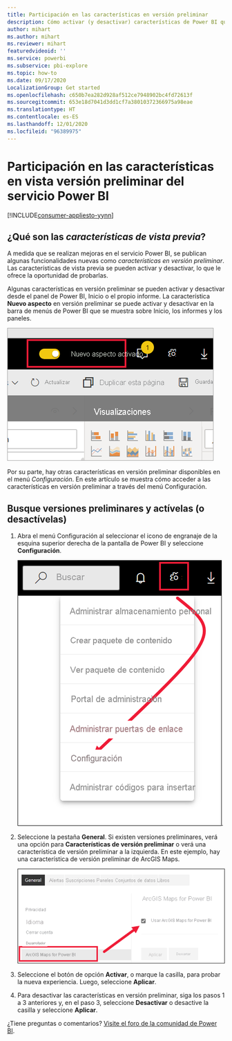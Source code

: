 ```yaml
---
title: Participación en las características en versión preliminar
description: Cómo activar (y desactivar) características de Power BI que se encuentran en vista previa.
author: mihart
ms.author: mihart
ms.reviewer: mihart
featuredvideoid: ''
ms.service: powerbi
ms.subservice: pbi-explore
ms.topic: how-to
ms.date: 09/17/2020
LocalizationGroup: Get started
ms.openlocfilehash: c650b7ea282d928af512ce7948902bc4fd72613f
ms.sourcegitcommit: 653e18d7041d3dd1cf7a38010372366975a98eae
ms.translationtype: HT
ms.contentlocale: es-ES
ms.lasthandoff: 12/01/2020
ms.locfileid: "96389975"
---
```

# <a name="opt-in-for-power-bi-service-preview-features"></a>Participación en las características en vista versión preliminar del servicio Power BI

[!INCLUDE[consumer-appliesto-yynn](../includes/consumer-appliesto-yynn.md)]

## <a name="what-are-preview-features"></a>¿Qué son las *características de vista previa*?
A medida que se realizan mejoras en el servicio Power BI, se publican algunas funcionalidades nuevas como *características en versión preliminar*. Las características de vista previa se pueden activar y desactivar, lo que le ofrece la oportunidad de probarlas.

Algunas características en versión preliminar se pueden activar y desactivar desde el panel de Power BI, Inicio o el propio informe. La característica **Nuevo aspecto** en versión preliminar se puede activar y desactivar en la barra de menús de Power BI que se muestra sobre Inicio, los informes y los paneles. 

   ![Botón de alternancia Nuevo aspecto](./media/end-user-preview-features/power-bi-toggle.png)

Por su parte, hay otras características en versión preliminar disponibles en el menú *Configuración*. En este artículo se muestra cómo acceder a las características en versión preliminar a través del menú Configuración.

## <a name="find-previews-and-turn-them-on-and-off"></a>Busque versiones preliminares y actívelas (o desactívelas)
1. Abra el menú Configuración al seleccionar el icono de engranaje de la esquina superior derecha de la pantalla de Power BI y seleccione **Configuración**.
   
   ![Menú Configuración](./media/end-user-preview-features/power-bi-preview-setting.png).
2. Seleccione la pestaña **General**. Si existen versiones preliminares, verá una opción para **Características de versión preliminar** o verá una característica de versión preliminar a la izquierda.  En este ejemplo, hay una característica de versión preliminar de ArcGIS Maps. 
   
   ![Pestaña General](./media/end-user-preview-features/power-bi-preview-arcgis.png)
3. Seleccione el botón de opción **Activar**, o marque la casilla, para probar la nueva experiencia. Luego, seleccione **Aplicar**.
4. Para desactivar las características en versión preliminar, siga los pasos 1 a 3 anteriores y, en el paso 3, seleccione **Desactivar** o desactive la casilla y seleccione **Aplicar**.


¿Tiene preguntas o comentarios? [Visite el foro de la comunidad de Power BI](https://community.powerbi.com/t5/Navigation-Preview-Forum/bd-p/NavigationPreview).

